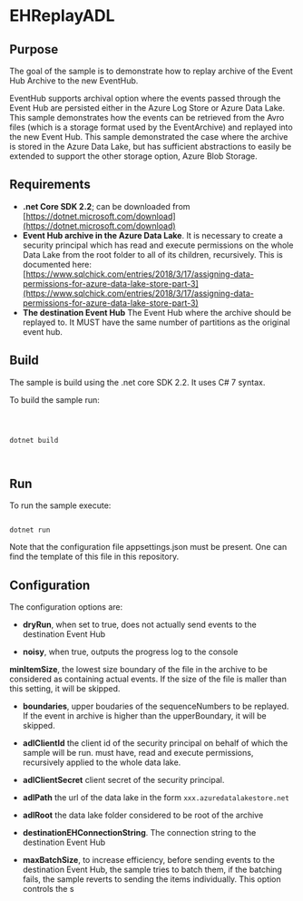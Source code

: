 # EHReplayADL

## Purpose

The goal of the sample is to demonstrate how to replay archive of the Event Hub Archive to the new EventHub.

EventHub supports archival option where the events passed through the Event Hub are persisted either in the Azure Log Store or Azure Data Lake. This sample demonstrates how the events can be retrieved from the Avro files (which is a storage format used by the EventArchive) and replayed into the new Event Hub. This sample demonstrated the case where the archive is stored in the Azure Data Lake, but has sufficient abstractions to easily be extended to support the other storage option, Azure Blob Storage.

## Requirements

- **.net Core SDK 2.2**; can be downloaded from [https://dotnet.microsoft.com/download](https://dotnet.microsoft.com/download)
- **Event Hub archive in the Azure Data Lake**. It is necessary to create a security principal which has read and execute permissions on the whole Data Lake from the root folder to all of its children, recursively. This is documented here: [https://www.sqlchick.com/entries/2018/3/17/assigning-data-permissions-for-azure-data-lake-store-part-3](https://www.sqlchick.com/entries/2018/3/17/assigning-data-permissions-for-azure-data-lake-store-part-3)
- **The destination Event Hub** The Event Hub where the archive should be replayed to. It MUST have the same number of partitions as the original event hub.

## Build

The sample is build using the .net core SDK 2.2. It uses C# 7 syntax.

To build the sample run:

```



dotnet build



```

## Run

To run the sample execute:

```

dotnet run

```

Note that the configuration file appsettings.json must be present. One can find the template of this file in this repository.

## Configuration

The configuration options are:

- **dryRun**, when set to true, does not actually send events to the destination Event Hub

* **noisy**, when true, outputs the progress log to the console

**minItemSize**, the lowest size boundary of the file in the archive to be considered as containing actual events. If the size of the file is maller than this setting, it will be skipped.

- **boundaries**, upper boudaries of the sequenceNumbers to be replayed. If the event in archive is higher than the upperBoundary, it will be skipped.

* **adlClientId** the client id of the security principal on behalf of which the sample will be run. must have, read and execute permissions, recursively applied to the whole data lake.

- **adlClientSecret** client secret of the security principal.

* **adlPath** the url of the data lake in the form `xxx.azuredatalakestore.net`

- **adlRoot** the data lake folder considered to be root of the archive

* **destinationEHConnectionString**. The connection string to the destination Event Hub

* **maxBatchSize**, to increase efficiency, before sending events to the destination Event Hub, the sample tries to batch them, if the batching fails, the sample reverts to sending the items individually. This option controls the s
